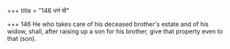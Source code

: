 +++
title = "146 धनं यो"

+++
146	He who takes care of his deceased brother's estate and of his widow, shall, after raising up a son for his brother, give that property even to that (son).